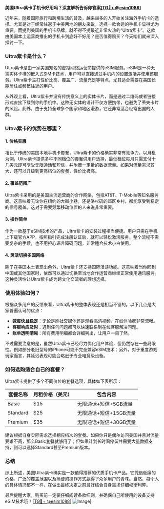**美国Ultra紫卡手机卡好用吗？深度解析告诉你答案[[TG💪+ @esim1088](https://t.me/s/esim1088)]**

近年来，随着国际旅行和跨境生活的普及，越来越多的人开始关注海外手机卡的选择。尤其是对于经常往返于中美两地的朋友来说，选择一款合适的手机卡显得尤为重要。而提到美国的手机卡品牌，就不得不提最近非常火热的“Ultra紫卡”。这款由美国本土运营商推出的手机卡到底好不好用？是否值得购买？今天咱们就来深入探讨一下。

### Ultra紫卡是什么？

Ultra紫卡是由一家美国知名的虚拟网络运营商提供的eSIM服务。eSIM是一种无需实体卡槽的嵌入式SIM卡技术，用户可以直接通过手机内的设置激活并使用该服务。Ultra紫卡主打性价比高、覆盖广、流量充足等特点，尤其适合需要在美国长期居住或频繁往返的用户。

从外观上看，Ultra紫卡并没有传统意义上的实体卡片，而是通过二维码或者链接形式直接下载到你的手机中。这种无实体的设计不仅方便携带，也避免了丢失卡片的风险。此外，由于支持全球多个国家和地区漫游，它还非常适合经常出国的人群。

### Ultra紫卡的优势在哪里？

#### 1. **价格实惠**
相比于传统的美国本地手机卡套餐，Ultra紫卡的价格确实非常有竞争力。以月租为例，Ultra紫卡提供多种不同档位的套餐供用户选择，最低档位每月只需支付十几美元即可享受无限通话和短信，并附赠一定量的数据流量。如果对流量需求较大，还可以升级到更高档位的套餐，性价比极高。

#### 2. **覆盖范围广**
Ultra紫卡采用的是美国主流运营商的合作网络，包括AT&T、T-Mobile等知名服务商。这意味着无论你在纽约的大街小巷，还是洛杉矶的郊区乡村，都能享受到稳定的信号覆盖。这对于需要频繁移动位置的人来说非常重要。

#### 3. **操作简单**
作为一款基于eSIM技术的产品，Ultra紫卡的安装过程相当便捷。用户只需在手机上下载官方APP，按照指引完成注册认证后，就可以轻松激活服务。整个流程不需要复杂的手续，也不用担心语言障碍问题，非常适合技术小白使用。

#### 4. **灵活切换多国网络**
除了在美国本土表现出色外，Ultra紫卡还支持国际漫游功能。这意味着当你回到中国或其他国家时，依然可以通过切换至当地合作运营商继续正常使用通讯服务。这种灵活性让Ultra紫卡成为跨文化交流者的理想选择。

### 使用体验如何？

根据众多用户的反馈来看，Ultra紫卡的整体表现还是相当不错的。以下几点是大家普遍认可的优点：

- **速度快且稳定**：无论是刷社交媒体还是观看高清视频，在线体验都非常流畅。
- **客服响应及时**：遇到任何问题都可以快速联系到在线客服解决问题。
- **账单透明清晰**：所有费用明细都会详细列出，让用户一目了然。

不过需要注意的是，虽然Ultra紫卡已经尽力优化用户体验，但仍然存在一些局限性。例如部分老旧型号的iPhone可能不完全兼容eSIM技术；另外，对于重度游戏玩家而言，其延迟表现可能会略逊于专业电竞级设备。

### 如何选购适合自己的套餐？

Ultra紫卡提供了多个不同价位的套餐选项，具体如下表所示：

| 套餐名称 | 月租价格（美元） | 包含内容                     |
|----------|------------------|------------------------------|
| Basic    | $15              | 无限通话+短信+5GB流量        |
| Standard | $25              | 无限通话+短信+15GB流量       |
| Premium  | $35              | 无限通话+短信+30GB流量       |

建议根据自身实际需求选择相应档次的套餐。如果你只是偶尔访问美国并且对流量要求不高，那么Basic套餐就够用了；但如果计划长时间停留并需要大量数据支持，则可以选择Standard甚至Premium版本。

### 总结

综上所述，美国Ultra紫卡确实是一款值得推荐的优质手机卡产品。它凭借低廉的价格、广泛的覆盖范围以及简便的操作方式赢得了众多用户的青睐。当然，每个人的具体情况都不一样，在做出最终决定之前最好结合自身需求仔细权衡利弊。

最后提醒大家，购买前一定要仔细阅读条款细则，并确保自己所使用的设备支持eSIM技术哦！[[TG💪+ @esim1088](https://t.me/s/esim1088)] ![Image](https://i.postimg.cc/4NQfJmqS/Snipaste-2025-05-13-00-14-12.png)]